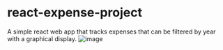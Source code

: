 # react-expense-project 
A simple react web app that tracks expenses that can be filtered by year with a graphical display.
![image](https://user-images.githubusercontent.com/128935782/227744296-852a63e9-3e54-407a-8674-0f4e2d8c7395.png)
